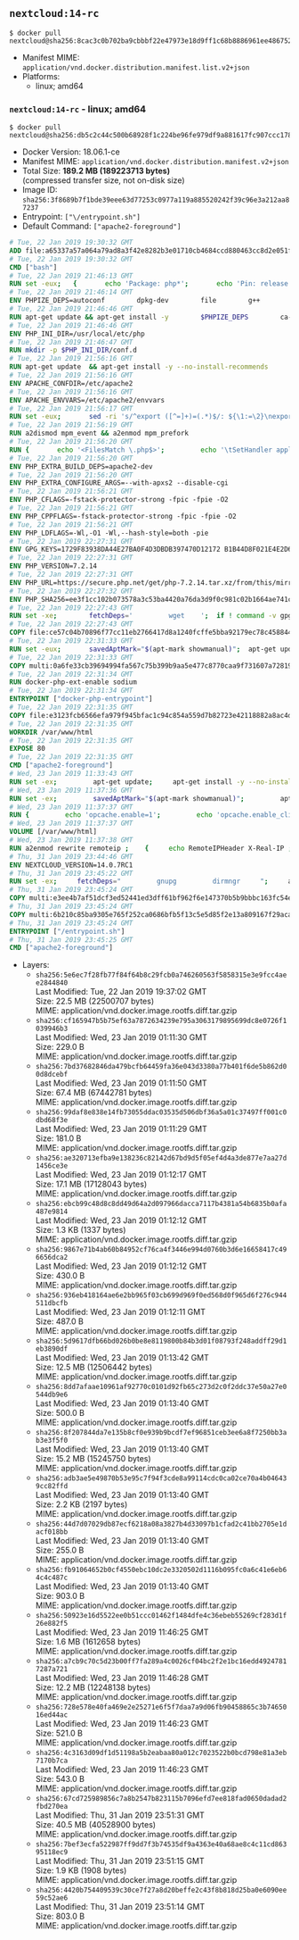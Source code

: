 ## `nextcloud:14-rc`

```console
$ docker pull nextcloud@sha256:8cac3c0b702ba9cbbbf22e47973e18d9ff1c68b8886961ee4867522f8b7b0220
```

-	Manifest MIME: `application/vnd.docker.distribution.manifest.list.v2+json`
-	Platforms:
	-	linux; amd64

### `nextcloud:14-rc` - linux; amd64

```console
$ docker pull nextcloud@sha256:db5c2c44c500b68928f1c224be96fe979df9a881617fc907ccc178d5e21178f5
```

-	Docker Version: 18.06.1-ce
-	Manifest MIME: `application/vnd.docker.distribution.manifest.v2+json`
-	Total Size: **189.2 MB (189223713 bytes)**  
	(compressed transfer size, not on-disk size)
-	Image ID: `sha256:3f8689b7f1bde39eee63d77253c0977a119a885520242f39c96e3a212aa87237`
-	Entrypoint: `["\/entrypoint.sh"]`
-	Default Command: `["apache2-foreground"]`

```dockerfile
# Tue, 22 Jan 2019 19:30:32 GMT
ADD file:a65337a57a064a79ad8a3f42e8282b3e01710cb4684ccd880463cc8d2e051fa5 in / 
# Tue, 22 Jan 2019 19:30:32 GMT
CMD ["bash"]
# Tue, 22 Jan 2019 21:46:13 GMT
RUN set -eux; 	{ 		echo 'Package: php*'; 		echo 'Pin: release *'; 		echo 'Pin-Priority: -1'; 	} > /etc/apt/preferences.d/no-debian-php
# Tue, 22 Jan 2019 21:46:14 GMT
ENV PHPIZE_DEPS=autoconf 		dpkg-dev 		file 		g++ 		gcc 		libc-dev 		make 		pkg-config 		re2c
# Tue, 22 Jan 2019 21:46:46 GMT
RUN apt-get update && apt-get install -y 		$PHPIZE_DEPS 		ca-certificates 		curl 		xz-utils 	--no-install-recommends && rm -r /var/lib/apt/lists/*
# Tue, 22 Jan 2019 21:46:46 GMT
ENV PHP_INI_DIR=/usr/local/etc/php
# Tue, 22 Jan 2019 21:46:47 GMT
RUN mkdir -p $PHP_INI_DIR/conf.d
# Tue, 22 Jan 2019 21:56:16 GMT
RUN apt-get update 	&& apt-get install -y --no-install-recommends 		apache2 	&& rm -rf /var/lib/apt/lists/*
# Tue, 22 Jan 2019 21:56:16 GMT
ENV APACHE_CONFDIR=/etc/apache2
# Tue, 22 Jan 2019 21:56:16 GMT
ENV APACHE_ENVVARS=/etc/apache2/envvars
# Tue, 22 Jan 2019 21:56:17 GMT
RUN set -eux; 		sed -ri 's/^export ([^=]+)=(.*)$/: ${\1:=\2}\nexport \1/' "$APACHE_ENVVARS"; 		. "$APACHE_ENVVARS"; 	for dir in 		"$APACHE_LOCK_DIR" 		"$APACHE_RUN_DIR" 		"$APACHE_LOG_DIR" 		/var/www/html 	; do 		rm -rvf "$dir"; 		mkdir -p "$dir"; 		chown "$APACHE_RUN_USER:$APACHE_RUN_GROUP" "$dir"; 		chmod 777 "$dir"; 	done; 		ln -sfT /dev/stderr "$APACHE_LOG_DIR/error.log"; 	ln -sfT /dev/stdout "$APACHE_LOG_DIR/access.log"; 	ln -sfT /dev/stdout "$APACHE_LOG_DIR/other_vhosts_access.log"; 	chown -R --no-dereference "$APACHE_RUN_USER:$APACHE_RUN_GROUP" "$APACHE_LOG_DIR"
# Tue, 22 Jan 2019 21:56:19 GMT
RUN a2dismod mpm_event && a2enmod mpm_prefork
# Tue, 22 Jan 2019 21:56:20 GMT
RUN { 		echo '<FilesMatch \.php$>'; 		echo '\tSetHandler application/x-httpd-php'; 		echo '</FilesMatch>'; 		echo; 		echo 'DirectoryIndex disabled'; 		echo 'DirectoryIndex index.php index.html'; 		echo; 		echo '<Directory /var/www/>'; 		echo '\tOptions -Indexes'; 		echo '\tAllowOverride All'; 		echo '</Directory>'; 	} | tee "$APACHE_CONFDIR/conf-available/docker-php.conf" 	&& a2enconf docker-php
# Tue, 22 Jan 2019 21:56:20 GMT
ENV PHP_EXTRA_BUILD_DEPS=apache2-dev
# Tue, 22 Jan 2019 21:56:20 GMT
ENV PHP_EXTRA_CONFIGURE_ARGS=--with-apxs2 --disable-cgi
# Tue, 22 Jan 2019 21:56:21 GMT
ENV PHP_CFLAGS=-fstack-protector-strong -fpic -fpie -O2
# Tue, 22 Jan 2019 21:56:21 GMT
ENV PHP_CPPFLAGS=-fstack-protector-strong -fpic -fpie -O2
# Tue, 22 Jan 2019 21:56:21 GMT
ENV PHP_LDFLAGS=-Wl,-O1 -Wl,--hash-style=both -pie
# Tue, 22 Jan 2019 22:27:31 GMT
ENV GPG_KEYS=1729F83938DA44E27BA0F4D3DBDB397470D12172 B1B44D8F021E4E2D6021E995DC9FF8D3EE5AF27F
# Tue, 22 Jan 2019 22:27:31 GMT
ENV PHP_VERSION=7.2.14
# Tue, 22 Jan 2019 22:27:31 GMT
ENV PHP_URL=https://secure.php.net/get/php-7.2.14.tar.xz/from/this/mirror PHP_ASC_URL=https://secure.php.net/get/php-7.2.14.tar.xz.asc/from/this/mirror
# Tue, 22 Jan 2019 22:27:32 GMT
ENV PHP_SHA256=ee3f1cc102b073578a3c53ba4420a76da3d9f0c981c02b1664ae741ca65af84f PHP_MD5=
# Tue, 22 Jan 2019 22:27:43 GMT
RUN set -xe; 		fetchDeps=' 		wget 	'; 	if ! command -v gpg > /dev/null; then 		fetchDeps="$fetchDeps 			dirmngr 			gnupg 		"; 	fi; 	apt-get update; 	apt-get install -y --no-install-recommends $fetchDeps; 	rm -rf /var/lib/apt/lists/*; 		mkdir -p /usr/src; 	cd /usr/src; 		wget -O php.tar.xz "$PHP_URL"; 		if [ -n "$PHP_SHA256" ]; then 		echo "$PHP_SHA256 *php.tar.xz" | sha256sum -c -; 	fi; 	if [ -n "$PHP_MD5" ]; then 		echo "$PHP_MD5 *php.tar.xz" | md5sum -c -; 	fi; 		if [ -n "$PHP_ASC_URL" ]; then 		wget -O php.tar.xz.asc "$PHP_ASC_URL"; 		export GNUPGHOME="$(mktemp -d)"; 		for key in $GPG_KEYS; do 			gpg --batch --keyserver ha.pool.sks-keyservers.net --recv-keys "$key"; 		done; 		gpg --batch --verify php.tar.xz.asc php.tar.xz; 		command -v gpgconf > /dev/null && gpgconf --kill all; 		rm -rf "$GNUPGHOME"; 	fi; 		apt-get purge -y --auto-remove -o APT::AutoRemove::RecommendsImportant=false $fetchDeps
# Tue, 22 Jan 2019 22:27:43 GMT
COPY file:ce57c04b70896f77cc11eb2766417d8a1240fcffe5bba92179ec78c458844110 in /usr/local/bin/ 
# Tue, 22 Jan 2019 22:31:33 GMT
RUN set -eux; 		savedAptMark="$(apt-mark showmanual)"; 	apt-get update; 	apt-get install -y --no-install-recommends 		libcurl4-openssl-dev 		libedit-dev 		libsodium-dev 		libsqlite3-dev 		libssl-dev 		libxml2-dev 		zlib1g-dev 		${PHP_EXTRA_BUILD_DEPS:-} 	; 	sed -e 's/stretch/buster/g' /etc/apt/sources.list > /etc/apt/sources.list.d/buster.list; 	{ 		echo 'Package: *'; 		echo 'Pin: release n=buster'; 		echo 'Pin-Priority: -10'; 		echo; 		echo 'Package: libargon2*'; 		echo 'Pin: release n=buster'; 		echo 'Pin-Priority: 990'; 	} > /etc/apt/preferences.d/argon2-buster; 	apt-get update; 	apt-get install -y --no-install-recommends libargon2-dev; 	rm -rf /var/lib/apt/lists/*; 		export 		CFLAGS="$PHP_CFLAGS" 		CPPFLAGS="$PHP_CPPFLAGS" 		LDFLAGS="$PHP_LDFLAGS" 	; 	docker-php-source extract; 	cd /usr/src/php; 	gnuArch="$(dpkg-architecture --query DEB_BUILD_GNU_TYPE)"; 	debMultiarch="$(dpkg-architecture --query DEB_BUILD_MULTIARCH)"; 	if [ ! -d /usr/include/curl ]; then 		ln -sT "/usr/include/$debMultiarch/curl" /usr/local/include/curl; 	fi; 	./configure 		--build="$gnuArch" 		--with-config-file-path="$PHP_INI_DIR" 		--with-config-file-scan-dir="$PHP_INI_DIR/conf.d" 				--enable-option-checking=fatal 				--with-mhash 				--enable-ftp 		--enable-mbstring 		--enable-mysqlnd 		--with-password-argon2 		--with-sodium=shared 				--with-curl 		--with-libedit 		--with-openssl 		--with-zlib 				$(test "$gnuArch" = 's390x-linux-gnu' && echo '--without-pcre-jit') 		--with-libdir="lib/$debMultiarch" 				${PHP_EXTRA_CONFIGURE_ARGS:-} 	; 	make -j "$(nproc)"; 	make install; 	find /usr/local/bin /usr/local/sbin -type f -executable -exec strip --strip-all '{}' + || true; 	make clean; 		cp -v php.ini-* "$PHP_INI_DIR/"; 		cd /; 	docker-php-source delete; 		apt-mark auto '.*' > /dev/null; 	[ -z "$savedAptMark" ] || apt-mark manual $savedAptMark; 	find /usr/local -type f -executable -exec ldd '{}' ';' 		| awk '/=>/ { print $(NF-1) }' 		| sort -u 		| xargs -r dpkg-query --search 		| cut -d: -f1 		| sort -u 		| xargs -r apt-mark manual 	; 	apt-get purge -y --auto-remove -o APT::AutoRemove::RecommendsImportant=false; 		php --version; 		pecl update-channels; 	rm -rf /tmp/pear ~/.pearrc
# Tue, 22 Jan 2019 22:31:33 GMT
COPY multi:0a6fe33cb39694994fa567c75b399b9aa5e477c8770caa9f731607a72819b457 in /usr/local/bin/ 
# Tue, 22 Jan 2019 22:31:34 GMT
RUN docker-php-ext-enable sodium
# Tue, 22 Jan 2019 22:31:34 GMT
ENTRYPOINT ["docker-php-entrypoint"]
# Tue, 22 Jan 2019 22:31:35 GMT
COPY file:e3123fcb6566efa979f945bfac1c94c854a559d7b82723e42118882a8ac4de66 in /usr/local/bin/ 
# Tue, 22 Jan 2019 22:31:35 GMT
WORKDIR /var/www/html
# Tue, 22 Jan 2019 22:31:35 GMT
EXPOSE 80
# Tue, 22 Jan 2019 22:31:35 GMT
CMD ["apache2-foreground"]
# Wed, 23 Jan 2019 11:33:43 GMT
RUN set -ex;         apt-get update;     apt-get install -y --no-install-recommends         rsync         bzip2         busybox-static     ;     rm -rf /var/lib/apt/lists/*;         mkdir -p /var/spool/cron/crontabs;     echo '*/15 * * * * php -f /var/www/html/cron.php' > /var/spool/cron/crontabs/www-data
# Wed, 23 Jan 2019 11:37:36 GMT
RUN set -ex;         savedAptMark="$(apt-mark showmanual)";         apt-get update;     apt-get install -y --no-install-recommends         libcurl4-openssl-dev         libevent-dev         libfreetype6-dev         libicu-dev         libjpeg-dev         libldap2-dev         libmcrypt-dev         libmemcached-dev         libpng-dev         libpq-dev         libxml2-dev         libmagickwand-dev     ;         debMultiarch="$(dpkg-architecture --query DEB_BUILD_MULTIARCH)";     docker-php-ext-configure gd --with-freetype-dir=/usr --with-png-dir=/usr --with-jpeg-dir=/usr;     docker-php-ext-configure ldap --with-libdir="lib/$debMultiarch";     docker-php-ext-install         exif         gd         intl         ldap         opcache         pcntl         pdo_mysql         pdo_pgsql         zip     ;         pecl install APCu-5.1.16;     pecl install memcached-3.1.3;     pecl install redis-4.2.0;     pecl install imagick-3.4.3;         docker-php-ext-enable         apcu         memcached         redis         imagick     ;         apt-mark auto '.*' > /dev/null;     apt-mark manual $savedAptMark;     ldd "$(php -r 'echo ini_get("extension_dir");')"/*.so         | awk '/=>/ { print $3 }'         | sort -u         | xargs -r dpkg-query -S         | cut -d: -f1         | sort -u         | xargs -rt apt-mark manual;         apt-get purge -y --auto-remove -o APT::AutoRemove::RecommendsImportant=false;     rm -rf /var/lib/apt/lists/*
# Wed, 23 Jan 2019 11:37:37 GMT
RUN {         echo 'opcache.enable=1';         echo 'opcache.enable_cli=1';         echo 'opcache.interned_strings_buffer=8';         echo 'opcache.max_accelerated_files=10000';         echo 'opcache.memory_consumption=128';         echo 'opcache.save_comments=1';         echo 'opcache.revalidate_freq=1';     } > /usr/local/etc/php/conf.d/opcache-recommended.ini;         echo 'apc.enable_cli=1' >> /usr/local/etc/php/conf.d/docker-php-ext-apcu.ini;         echo 'memory_limit=512M' > /usr/local/etc/php/conf.d/memory-limit.ini;         mkdir /var/www/data;     chown -R www-data:root /var/www;     chmod -R g=u /var/www
# Wed, 23 Jan 2019 11:37:37 GMT
VOLUME [/var/www/html]
# Wed, 23 Jan 2019 11:37:38 GMT
RUN a2enmod rewrite remoteip ;    {     echo RemoteIPHeader X-Real-IP ;     echo RemoteIPTrustedProxy 10.0.0.0/8 ;     echo RemoteIPTrustedProxy 172.16.0.0/12 ;     echo RemoteIPTrustedProxy 192.168.0.0/16 ;    } > /etc/apache2/conf-available/remoteip.conf;    a2enconf remoteip
# Thu, 31 Jan 2019 23:44:46 GMT
ENV NEXTCLOUD_VERSION=14.0.7RC1
# Thu, 31 Jan 2019 23:45:22 GMT
RUN set -ex;     fetchDeps="         gnupg         dirmngr     ";     apt-get update;     apt-get install -y --no-install-recommends $fetchDeps;         curl -fsSL -o nextcloud.tar.bz2         "https://download.nextcloud.com/server/prereleases/nextcloud-${NEXTCLOUD_VERSION}.tar.bz2";     curl -fsSL -o nextcloud.tar.bz2.asc         "https://download.nextcloud.com/server/prereleases/nextcloud-${NEXTCLOUD_VERSION}.tar.bz2.asc";     export GNUPGHOME="$(mktemp -d)";     gpg --batch --keyserver ha.pool.sks-keyservers.net --recv-keys 28806A878AE423A28372792ED75899B9A724937A;     gpg --batch --verify nextcloud.tar.bz2.asc nextcloud.tar.bz2;     tar -xjf nextcloud.tar.bz2 -C /usr/src/;     gpgconf --kill all;     rm -r "$GNUPGHOME" nextcloud.tar.bz2.asc nextcloud.tar.bz2;     rm -rf /usr/src/nextcloud/updater;     mkdir -p /usr/src/nextcloud/data;     mkdir -p /usr/src/nextcloud/custom_apps;     chmod +x /usr/src/nextcloud/occ;         apt-get purge -y --auto-remove -o APT::AutoRemove::RecommendsImportant=false $fetchDeps;     rm -rf /var/lib/apt/lists/*
# Thu, 31 Jan 2019 23:45:24 GMT
COPY multi:e3ee4b7af51dcf3ed52441ed3dff61bf962f6e147370b5b9bbbc163fc54eb8f6 in / 
# Thu, 31 Jan 2019 23:45:24 GMT
COPY multi:6b210c85ba9305e765f252ca0686bfb5f13c5e5d85f2e13a809167f29acaf2ea in /usr/src/nextcloud/config/ 
# Thu, 31 Jan 2019 23:45:24 GMT
ENTRYPOINT ["/entrypoint.sh"]
# Thu, 31 Jan 2019 23:45:25 GMT
CMD ["apache2-foreground"]
```

-	Layers:
	-	`sha256:5e6ec7f28fb77f84f64b8c29fcb0a746260563f5858315e3e9fcc4aee2844840`  
		Last Modified: Tue, 22 Jan 2019 19:37:02 GMT  
		Size: 22.5 MB (22500707 bytes)  
		MIME: application/vnd.docker.image.rootfs.diff.tar.gzip
	-	`sha256:cf165947b5b75ef63a7872634239e795a3063179895699dc8e0726f1039946b3`  
		Last Modified: Wed, 23 Jan 2019 01:11:30 GMT  
		Size: 229.0 B  
		MIME: application/vnd.docker.image.rootfs.diff.tar.gzip
	-	`sha256:7bd37682846da479bcfb64459fa36e043d3380a77b401f6de5b862d00d8dcebf`  
		Last Modified: Wed, 23 Jan 2019 01:11:50 GMT  
		Size: 67.4 MB (67442781 bytes)  
		MIME: application/vnd.docker.image.rootfs.diff.tar.gzip
	-	`sha256:99daf8e838e14fb73055ddac03535d506dbf36a5a01c37497ff001c0dbd68f3e`  
		Last Modified: Wed, 23 Jan 2019 01:11:29 GMT  
		Size: 181.0 B  
		MIME: application/vnd.docker.image.rootfs.diff.tar.gzip
	-	`sha256:ae320713efba9e138236c82142d67bd9d5f05ef4d4a3de877e7aa27d1456ce3e`  
		Last Modified: Wed, 23 Jan 2019 01:12:17 GMT  
		Size: 17.1 MB (17128043 bytes)  
		MIME: application/vnd.docker.image.rootfs.diff.tar.gzip
	-	`sha256:ebcb99c48d8c8dd49d64a2d097966dacca7117b4381a54b6835b0afa487e9814`  
		Last Modified: Wed, 23 Jan 2019 01:12:12 GMT  
		Size: 1.3 KB (1337 bytes)  
		MIME: application/vnd.docker.image.rootfs.diff.tar.gzip
	-	`sha256:9867e71b4ab60b84952cf76ca4f3446e994d0760b3d6e16658417c496656dca2`  
		Last Modified: Wed, 23 Jan 2019 01:12:12 GMT  
		Size: 430.0 B  
		MIME: application/vnd.docker.image.rootfs.diff.tar.gzip
	-	`sha256:936eb418164ae6e2bb965f03cb699d969f0ed568d0f965d6f276c944511dbcfb`  
		Last Modified: Wed, 23 Jan 2019 01:12:11 GMT  
		Size: 487.0 B  
		MIME: application/vnd.docker.image.rootfs.diff.tar.gzip
	-	`sha256:5d9617dfb66bd026b0be8e8119800b84b3d01f08793f248addff29d1eb3890df`  
		Last Modified: Wed, 23 Jan 2019 01:13:42 GMT  
		Size: 12.5 MB (12506442 bytes)  
		MIME: application/vnd.docker.image.rootfs.diff.tar.gzip
	-	`sha256:8dd7afaae10961af92770c0101d92fb65c273d2c0f2ddc37e50a27e0544db9e6`  
		Last Modified: Wed, 23 Jan 2019 01:13:40 GMT  
		Size: 500.0 B  
		MIME: application/vnd.docker.image.rootfs.diff.tar.gzip
	-	`sha256:8f207844da7e135b8cf0e939b9bcdf7ef96851ceb3ee6a8f7250bb3ab3e3f5f0`  
		Last Modified: Wed, 23 Jan 2019 01:13:40 GMT  
		Size: 15.2 MB (15245750 bytes)  
		MIME: application/vnd.docker.image.rootfs.diff.tar.gzip
	-	`sha256:adb3ae5e49870b53e95c7f94f3cde8a99114cdc0ca02ce70a4b046439cc82ffd`  
		Last Modified: Wed, 23 Jan 2019 01:13:40 GMT  
		Size: 2.2 KB (2197 bytes)  
		MIME: application/vnd.docker.image.rootfs.diff.tar.gzip
	-	`sha256:44d7d07029db87ecf6218a08a3827b4d33097b1cfad2c41bb2705e1dacf018bb`  
		Last Modified: Wed, 23 Jan 2019 01:13:40 GMT  
		Size: 255.0 B  
		MIME: application/vnd.docker.image.rootfs.diff.tar.gzip
	-	`sha256:fb91064652b0cf4550ebc10dc2e3320502d1116b095fc0a6c41e6eb64c4c487c`  
		Last Modified: Wed, 23 Jan 2019 01:13:40 GMT  
		Size: 903.0 B  
		MIME: application/vnd.docker.image.rootfs.diff.tar.gzip
	-	`sha256:50923e16d5522ee0b51ccc01462f1484dfe4c36ebeb55269cf283d1f26e882f5`  
		Last Modified: Wed, 23 Jan 2019 11:46:25 GMT  
		Size: 1.6 MB (1612658 bytes)  
		MIME: application/vnd.docker.image.rootfs.diff.tar.gzip
	-	`sha256:a7cb9c70c5d23b00ff7fa289a4c0026cf04bc2f2e1bc16edd49247817287a721`  
		Last Modified: Wed, 23 Jan 2019 11:46:28 GMT  
		Size: 12.2 MB (12248138 bytes)  
		MIME: application/vnd.docker.image.rootfs.diff.tar.gzip
	-	`sha256:728e578e40fa469e2e25271e6f5f7daa7a9d06fb90458865c3b7465016ed44ac`  
		Last Modified: Wed, 23 Jan 2019 11:46:23 GMT  
		Size: 521.0 B  
		MIME: application/vnd.docker.image.rootfs.diff.tar.gzip
	-	`sha256:4c3163d09df1d51198a5b2eabaa80a012c7023522b0bcd798e81a3eb7170b7ca`  
		Last Modified: Wed, 23 Jan 2019 11:46:23 GMT  
		Size: 543.0 B  
		MIME: application/vnd.docker.image.rootfs.diff.tar.gzip
	-	`sha256:67cd725989856c7a8b2547b823115b7096efd7ee818fad0650dadad2fbd270ea`  
		Last Modified: Thu, 31 Jan 2019 23:51:31 GMT  
		Size: 40.5 MB (40528900 bytes)  
		MIME: application/vnd.docker.image.rootfs.diff.tar.gzip
	-	`sha256:7bef3ecfa522987ff9dd7f3b74535df9a4363e40a68ae8c4c11cd86395118ec9`  
		Last Modified: Thu, 31 Jan 2019 23:51:15 GMT  
		Size: 1.9 KB (1908 bytes)  
		MIME: application/vnd.docker.image.rootfs.diff.tar.gzip
	-	`sha256:4420b754409539c30ce7f27a8d20beffe2c43f8b818d25ba0e6090ee59c52ae6`  
		Last Modified: Thu, 31 Jan 2019 23:51:14 GMT  
		Size: 803.0 B  
		MIME: application/vnd.docker.image.rootfs.diff.tar.gzip
